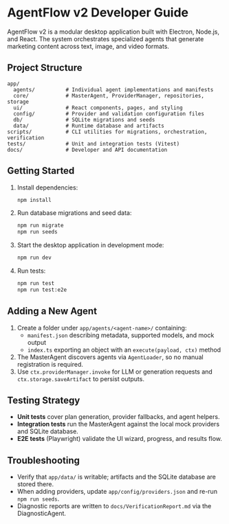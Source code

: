 # AgentFlow v2 Developer Guide

AgentFlow v2 is a modular desktop application built with Electron, Node.js, and React. The system orchestrates specialized agents that generate marketing content across text, image, and video formats.

## Project Structure

```
app/
  agents/          # Individual agent implementations and manifests
  core/            # MasterAgent, ProviderManager, repositories, storage
  ui/              # React components, pages, and styling
  config/          # Provider and validation configuration files
  db/              # SQLite migrations and seeds
  data/            # Runtime database and artifacts
scripts/           # CLI utilities for migrations, orchestration, verification
tests/             # Unit and integration tests (Vitest)
docs/              # Developer and API documentation
```

## Getting Started

1. Install dependencies:
   ```bash
   npm install
   ```
2. Run database migrations and seed data:
   ```bash
   npm run migrate
   npm run seeds
   ```
3. Start the desktop application in development mode:
   ```bash
   npm run dev
   ```
4. Run tests:
   ```bash
   npm run test
   npm run test:e2e
   ```

## Adding a New Agent

1. Create a folder under `app/agents/<agent-name>/` containing:
   - `manifest.json` describing metadata, supported models, and mock output
   - `index.ts` exporting an object with an `execute(payload, ctx)` method
2. The MasterAgent discovers agents via `AgentLoader`, so no manual registration is required.
3. Use `ctx.providerManager.invoke` for LLM or generation requests and `ctx.storage.saveArtifact` to persist outputs.

## Testing Strategy

- **Unit tests** cover plan generation, provider fallbacks, and agent helpers.
- **Integration tests** run the MasterAgent against the local mock providers and SQLite database.
- **E2E tests** (Playwright) validate the UI wizard, progress, and results flow.

## Troubleshooting

- Verify that `app/data/` is writable; artifacts and the SQLite database are stored there.
- When adding providers, update `app/config/providers.json` and re-run `npm run seeds`.
- Diagnostic reports are written to `docs/VerificationReport.md` via the DiagnosticAgent.

